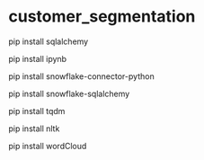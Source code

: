 # customer_segmentation

pip install sqlalchemy

pip install ipynb

pip install snowflake-connector-python

pip install snowflake-sqlalchemy

pip install tqdm

pip install nltk

pip install wordCloud